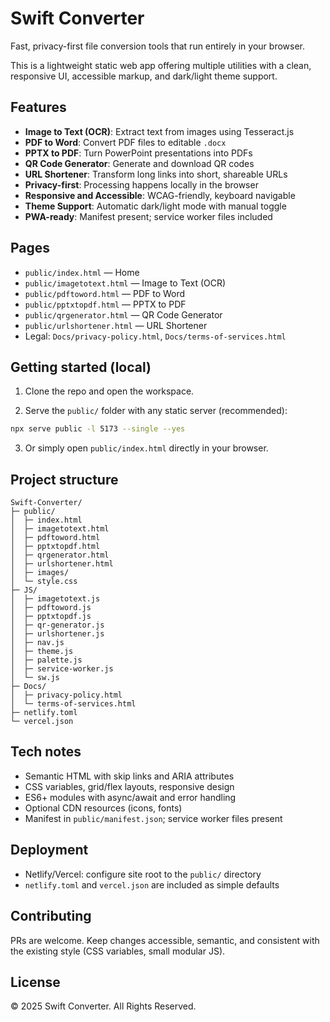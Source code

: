 # Swift Converter

Fast, privacy-first file conversion tools that run entirely in your browser.

This is a lightweight static web app offering multiple utilities with a clean, responsive UI, accessible markup, and dark/light theme support.

## Features

- **Image to Text (OCR)**: Extract text from images using Tesseract.js
- **PDF to Word**: Convert PDF files to editable `.docx`
- **PPTX to PDF**: Turn PowerPoint presentations into PDFs
- **QR Code Generator**: Generate and download QR codes
- **URL Shortener**: Transform long links into short, shareable URLs
- **Privacy-first**: Processing happens locally in the browser
- **Responsive and Accessible**: WCAG-friendly, keyboard navigable
- **Theme Support**: Automatic dark/light mode with manual toggle
- **PWA-ready**: Manifest present; service worker files included

## Pages

- `public/index.html` — Home
- `public/imagetotext.html` — Image to Text (OCR)
- `public/pdftoword.html` — PDF to Word
- `public/pptxtopdf.html` — PPTX to PDF
- `public/qrgenerator.html` — QR Code Generator
- `public/urlshortener.html` — URL Shortener
- Legal: `Docs/privacy-policy.html`, `Docs/terms-of-services.html`

## Getting started (local)

1) Clone the repo and open the workspace.

2) Serve the `public/` folder with any static server (recommended):

```bash
npx serve public -l 5173 --single --yes
```

3) Or simply open `public/index.html` directly in your browser.

## Project structure

```text
Swift-Converter/
├─ public/
│  ├─ index.html
│  ├─ imagetotext.html
│  ├─ pdftoword.html
│  ├─ pptxtopdf.html
│  ├─ qrgenerator.html
│  ├─ urlshortener.html
│  ├─ images/
│  └─ style.css
├─ JS/
│  ├─ imagetotext.js
│  ├─ pdftoword.js
│  ├─ pptxtopdf.js
│  ├─ qr-generator.js
│  ├─ urlshortener.js
│  ├─ nav.js
│  ├─ theme.js
│  ├─ palette.js
│  ├─ service-worker.js
│  └─ sw.js
├─ Docs/
│  ├─ privacy-policy.html
│  └─ terms-of-services.html
├─ netlify.toml
└─ vercel.json
```

## Tech notes

- Semantic HTML with skip links and ARIA attributes
- CSS variables, grid/flex layouts, responsive design
- ES6+ modules with async/await and error handling
- Optional CDN resources (icons, fonts)
- Manifest in `public/manifest.json`; service worker files present

## Deployment

- Netlify/Vercel: configure site root to the `public/` directory
- `netlify.toml` and `vercel.json` are included as simple defaults

## Contributing

PRs are welcome. Keep changes accessible, semantic, and consistent with the existing style (CSS variables, small modular JS).

## License

© 2025 Swift Converter. All Rights Reserved.